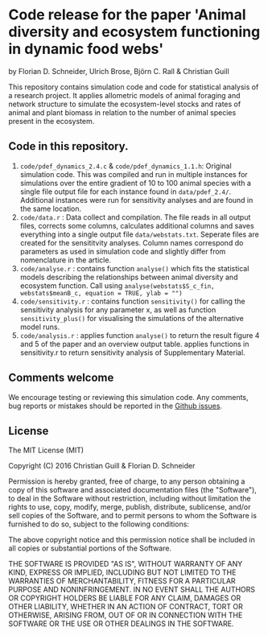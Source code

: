 Code release for the paper 'Animal diversity and ecosystem functioning in dynamic food webs'
===========================================================================================

by Florian D. Schneider, Ulrich Brose, Björn C. Rall & Christian Guill

This repository contains simulation code and code for statistical analysis of a research project. It applies allometric models of animal foraging and network structure to simulate the ecosystem-level stocks and rates of animal and plant biomass in relation to the number of animal species present in the ecosystem. 

## Code in this repository.

1. `code/pdef_dynamics_2.4.c` & `code/pdef_dynamics_1.1.h`: Original simulation code. This was compiled and run in multiple instances for simulations over the entire gradient of 10 to 100 animal species with a single file output file for each instance found in `data/pdef_2.4/`. Additional instances were run for sensitivity analyses and are found in the same location. 
2. `code/data.r` : Data collect and compilation. The file reads in all output files, corrects some columns, calculates additional columns and saves everything into a single output file `data/webstats.txt`. Seperate files are created for the sensititvity analyses. Column names correspond do parameters as used in simulation code and slightly differ from nomenclature in the article.
3. `code/analyse.r` : contains function `analyse()` which fits the statistical models describing the relationships between animal diversity and ecosystem function. Call using `analyse(webstats$S_c_fin, webstats$meanB_c, equation = TRUE, ylab = "")`
4. `code/sensitivity.r` : contains function `sensitivity()` for calling the sensitivity analysis for any parameter x, as well as function `sensitivity_plus()` for visualising the simulations of the alternative model runs. 
4. `code/analysis.r` : applies function `analyse()` to return the result figure 4 and 5 of the paper and an overview output table. applies functions in sensitivity.r to return sensitivity analysis of Supplementary Material. 

## Comments welcome

We encourage testing or reviewing this simulation code. Any comments, bug reports or mistakes should be reported in the [Github issues](https://github.com/fdschneider/schneider_et_al_2016_animaldiversity/issues).

## License

The MIT License (MIT)

Copyright (C) 2016 Christian Guill & Florian D. Schneider

Permission is hereby granted, free of charge, to any person obtaining a copy of this software and associated documentation files (the "Software"), to deal in the Software without restriction, including without limitation the rights to use, copy, modify, merge, publish, distribute, sublicense, and/or sell copies of the Software, and to permit persons to whom the Software is furnished to do so, subject to the following conditions:

The above copyright notice and this permission notice shall be included in all copies or substantial portions of the Software.

THE SOFTWARE IS PROVIDED "AS IS", WITHOUT WARRANTY OF ANY KIND, EXPRESS OR IMPLIED, INCLUDING BUT NOT LIMITED TO THE WARRANTIES OF MERCHANTABILITY, FITNESS FOR A PARTICULAR PURPOSE AND NONINFRINGEMENT. IN NO EVENT SHALL THE AUTHORS OR COPYRIGHT HOLDERS BE LIABLE FOR ANY CLAIM, DAMAGES OR OTHER LIABILITY, WHETHER IN AN ACTION OF CONTRACT, TORT OR OTHERWISE, ARISING FROM, OUT OF OR IN CONNECTION WITH THE SOFTWARE OR THE USE OR OTHER DEALINGS IN THE SOFTWARE.



